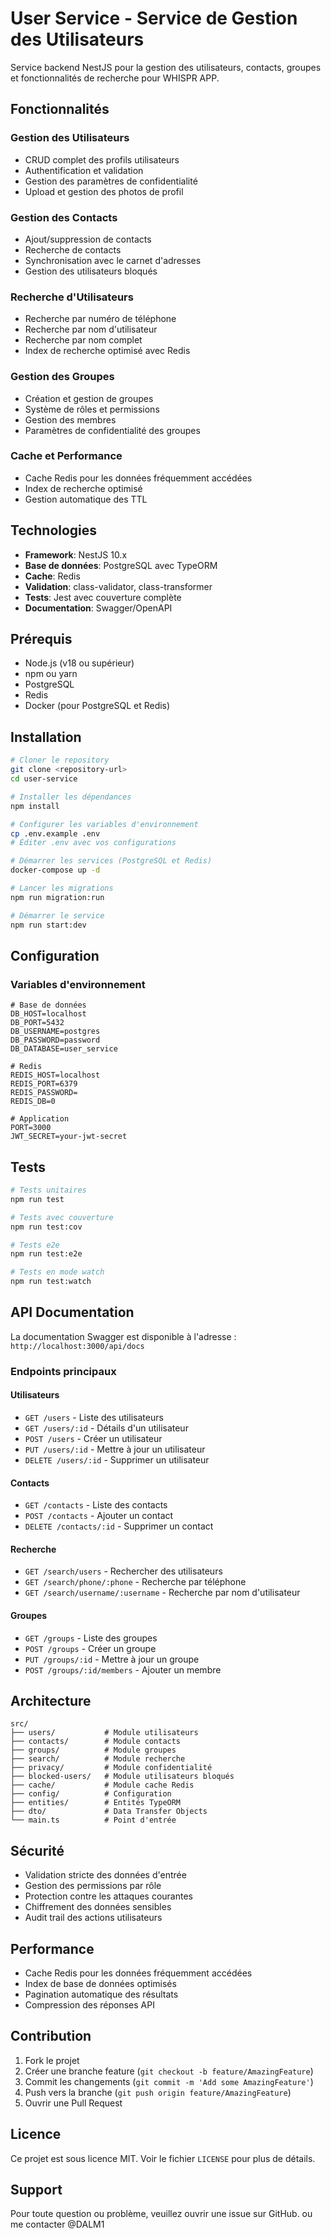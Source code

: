 # User Service - Service de Gestion des Utilisateurs

Service backend NestJS pour la gestion des utilisateurs, contacts, groupes et fonctionnalités de recherche pour WHISPR APP.

##  Fonctionnalités

### Gestion des Utilisateurs
-  CRUD complet des profils utilisateurs
-  Authentification et validation
-  Gestion des paramètres de confidentialité
-  Upload et gestion des photos de profil

### Gestion des Contacts
-  Ajout/suppression de contacts
-  Recherche de contacts
-  Synchronisation avec le carnet d'adresses
-  Gestion des utilisateurs bloqués

### Recherche d'Utilisateurs
-  Recherche par numéro de téléphone
-  Recherche par nom d'utilisateur
-  Recherche par nom complet
-  Index de recherche optimisé avec Redis

### Gestion des Groupes
-  Création et gestion de groupes
-  Système de rôles et permissions
-  Gestion des membres
-  Paramètres de confidentialité des groupes

### Cache et Performance
-  Cache Redis pour les données fréquemment accédées
-  Index de recherche optimisé
-  Gestion automatique des TTL

##  Technologies

- **Framework**: NestJS 10.x
- **Base de données**: PostgreSQL avec TypeORM
- **Cache**: Redis
- **Validation**: class-validator, class-transformer
- **Tests**: Jest avec couverture complète
- **Documentation**: Swagger/OpenAPI

##  Prérequis

- Node.js (v18 ou supérieur)
- npm ou yarn
- PostgreSQL
- Redis
- Docker (pour PostgreSQL et Redis)

##  Installation

```bash
# Cloner le repository
git clone <repository-url>
cd user-service

# Installer les dépendances
npm install

# Configurer les variables d'environnement
cp .env.example .env
# Éditer .env avec vos configurations

# Démarrer les services (PostgreSQL et Redis)
docker-compose up -d

# Lancer les migrations
npm run migration:run

# Démarrer le service
npm run start:dev
```

##  Configuration

### Variables d'environnement

```env
# Base de données
DB_HOST=localhost
DB_PORT=5432
DB_USERNAME=postgres
DB_PASSWORD=password
DB_DATABASE=user_service

# Redis
REDIS_HOST=localhost
REDIS_PORT=6379
REDIS_PASSWORD=
REDIS_DB=0

# Application
PORT=3000
JWT_SECRET=your-jwt-secret
```

##  Tests

```bash
# Tests unitaires
npm run test

# Tests avec couverture
npm run test:cov

# Tests e2e
npm run test:e2e

# Tests en mode watch
npm run test:watch
```

##  API Documentation

La documentation Swagger est disponible à l'adresse :
`http://localhost:3000/api/docs`

### Endpoints principaux

#### Utilisateurs
- `GET /users` - Liste des utilisateurs
- `GET /users/:id` - Détails d'un utilisateur
- `POST /users` - Créer un utilisateur
- `PUT /users/:id` - Mettre à jour un utilisateur
- `DELETE /users/:id` - Supprimer un utilisateur

#### Contacts
- `GET /contacts` - Liste des contacts
- `POST /contacts` - Ajouter un contact
- `DELETE /contacts/:id` - Supprimer un contact

#### Recherche
- `GET /search/users` - Rechercher des utilisateurs
- `GET /search/phone/:phone` - Recherche par téléphone
- `GET /search/username/:username` - Recherche par nom d'utilisateur

#### Groupes
- `GET /groups` - Liste des groupes
- `POST /groups` - Créer un groupe
- `PUT /groups/:id` - Mettre à jour un groupe
- `POST /groups/:id/members` - Ajouter un membre

##  Architecture

```
src/
├── users/           # Module utilisateurs
├── contacts/        # Module contacts
├── groups/          # Module groupes
├── search/          # Module recherche
├── privacy/         # Module confidentialité
├── blocked-users/   # Module utilisateurs bloqués
├── cache/           # Module cache Redis
├── config/          # Configuration
├── entities/        # Entités TypeORM
├── dto/             # Data Transfer Objects
└── main.ts          # Point d'entrée
```

##  Sécurité

- Validation stricte des données d'entrée
- Gestion des permissions par rôle
- Protection contre les attaques courantes
- Chiffrement des données sensibles
- Audit trail des actions utilisateurs

##  Performance

- Cache Redis pour les données fréquemment accédées
- Index de base de données optimisés
- Pagination automatique des résultats
- Compression des réponses API

##  Contribution

1. Fork le projet
2. Créer une branche feature (`git checkout -b feature/AmazingFeature`)
3. Commit les changements (`git commit -m 'Add some AmazingFeature'`)
4. Push vers la branche (`git push origin feature/AmazingFeature`)
5. Ouvrir une Pull Request

##  Licence

Ce projet est sous licence MIT. Voir le fichier `LICENSE` pour plus de détails.

##  Support

Pour toute question ou problème, veuillez ouvrir une issue sur GitHub.
ou me contacter @DALM1
